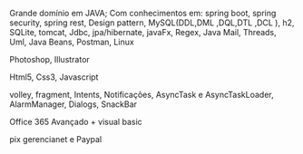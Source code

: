 Grande domínio em JAVA;
Com conhecimentos em:
spring boot, spring security, spring rest, Design pattern, MySQL(DDL,DML ,DQL,DTL ,DCL ), h2, SQLite, tomcat, Jdbc, jpa/hibernate, javaFx, Regex, Java Mail, Threads, Uml, Java Beans, Postman, Linux 

Photoshop, Illustrator

Html5, Css3, Javascript

volley, fragment, Intents, Notificações, AsyncTask e AsyncTaskLoader, AlarmManager, Dialogs, SnackBar

Office 365 Avançado + visual basic

pix gerencianet e Paypal
